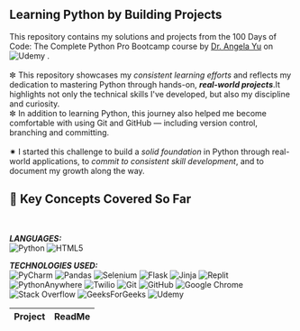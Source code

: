 ## Learning Python by Building Projects
This repository contains my solutions and projects from the 100 Days of Code: The Complete Python Pro Bootcamp course by [Dr. Angela Yu](https://github.com/angelabauer) on ![Udemy](https://img.shields.io/badge/Udemy-A435F0?style=for-the-badge&logo=Udemy&logoColor=white)
 .<br>
 <br>
✼ This repository showcases my *consistent learning efforts* and reflects my dedication to mastering Python through hands-on, ***real-world projects***.It highlights not only the technical skills I've developed, but also my discipline and curiosity.
<br>
✼ In addition to learning Python, this journey also helped me become comfortable with using Git and GitHub — including version control, branching and committing.
  <br>
  <br>
✷ I started this challenge to build a *solid foundation* in Python through real-world applications, to *commit to consistent skill development*, and to document my growth along the way.
 <br>


 ## 🧠 Key Concepts Covered So Far
 <br>

***LANGUAGES:***<br>
![Python](https://img.shields.io/badge/python-3670A0?style=for-the-badge&logo=python&logoColor=ffdd54)
![HTML5](https://img.shields.io/badge/html5-%23E34F26.svg?style=for-the-badge&logo=html5&logoColor=white)
<br>

***TECHNOLOGIES USED:***<br>
![PyCharm](https://img.shields.io/badge/pycharm-143?style=for-the-badge&logo=pycharm&logoColor=black&color=black&labelColor=green)
![Pandas](https://img.shields.io/badge/pandas-%23150458.svg?style=for-the-badge&logo=pandas&logoColor=white)
![Selenium](https://img.shields.io/badge/-selenium-%43B02A?style=for-the-badge&logo=selenium&logoColor=white)
![Flask](https://img.shields.io/badge/flask-%23000.svg?style=for-the-badge&logo=flask&logoColor=white)
![Jinja](https://img.shields.io/badge/jinja-white.svg?style=for-the-badge&logo=jinja&logoColor=black)
![Replit](https://img.shields.io/badge/Replit-DD1200?style=for-the-badge&logo=Replit&logoColor=white)
![PythonAnywhere](https://img.shields.io/badge/pythonanywhere-%232F9FD7.svg?style=for-the-badge&logo=pythonanywhere&logoColor=151515)
![Twilio](https://img.shields.io/badge/Twilio-F22F46?style=for-the-badge&logo=Twilio&logoColor=white)
![Git](https://img.shields.io/badge/git-%23F05033.svg?style=for-the-badge&logo=git&logoColor=white)
![GitHub](https://img.shields.io/badge/github-%23121011.svg?style=for-the-badge&logo=github&logoColor=white)
![Google Chrome](https://img.shields.io/badge/Google%20Chrome-4285F4?style=for-the-badge&logo=GoogleChrome&logoColor=white)
![Stack Overflow](https://img.shields.io/badge/-Stackoverflow-FE7A16?style=for-the-badge&logo=stack-overflow&logoColor=white)
![GeeksForGeeks](https://img.shields.io/badge/GeeksforGeeks-gray?style=for-the-badge&logo=geeksforgeeks&logoColor=35914c)
![Udemy](https://img.shields.io/badge/Udemy-A435F0?style=for-the-badge&logo=Udemy&logoColor=white)






|Project    |   ReadMe  |
|---------- | ----------|





